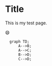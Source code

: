 # Title

This is my test page.

:smile:

```mermaid
  graph TD;
      A-->B;
      A-->C;
      B-->D;
      C-->D;
```
